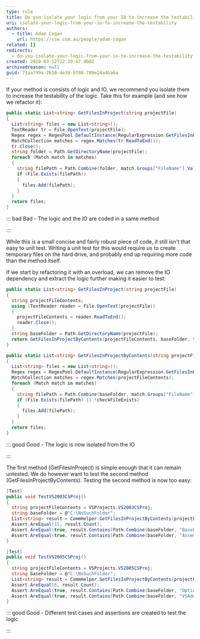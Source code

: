 ```yaml
---
type: rule
title: Do you isolate your logic from your IO to increase the testability?
uri: isolate-your-logic-from-your-io-to-increase-the-testability
authors:
  - title: Adam Cogan
    url: https://ssw.com.au/people/adam-cogan
related: []
redirects:
  - do-you-isolate-your-logic-from-your-io-to-increase-the-testability
created: 2020-03-12T22:19:47.000Z
archivedreason: null
guid: 71aa799a-2b10-4e38-9798-789e24a4ba6a
---
```


If your method is consists of logic and IO, we recommend you isolate them to increase the testability of the logic.
Take this for example (and see how we refactor it):


<!--endintro-->



```cs
public static List<string> GetFilesInProject(string projectFile)
{
  List<string> files = new List<string>();
  TextReader tr = File.OpenText(projectFile);
  Regex regex = RegexPool.DefaultInstance[RegularExpression.GetFilesInProject];
  MatchCollection matches = regex.Matches(tr.ReadToEnd());
  tr.Close();
  string folder = Path.GetDirectoryName(projectFile);
  foreach (Match match in matches)
  {
    string filePath = Path.Combine(folder, match.Groups["FileName"].Value);
    if (File.Exists(filePath))
    {
      files.Add(filePath);
    }
  }
  return files;
}
```




::: bad
Bad - The logic and the IO are coded in a same method

:::

While this is a small concise and fairly robust piece of code, it still isn't that easy to unit test. Writing a unit test for this would require us to create temporary files on the hard drive, and probably end up requiring more code than the method itself.

If we start by refactoring it with an overload, we can remove the IO dependency and extract the logic further making it easier to test:



```cs
public static List<string> GetFilesInProject(string projectFile)
{
  string projectFileContents;
  using (TextReader reader = File.OpenText(projectFile))
  {
    projectFileContents = reader.ReadToEnd();
    reader.Close();
  }
  string baseFolder = Path.GetDirectoryName(projectFile);
  return GetFilesInProjectByContents(projectFileContents, baseFolder, true);
}

public static List<string> GetFilesInProjectByContents(string projectFileContents, string baseFolder, bool checkFileExists)
{
  List<string> files = new List<string>();
  Regex regex = RegexPool.DefaultInstance[RegularExpression.GetFilesInProject];
  MatchCollection matches = regex.Matches(projectFileContents);
  foreach (Match match in matches)
  {
    string filePath = Path.Combine(baseFolder, match.Groups["FileName"].Value);
    if (File.Exists(filePath) || !checkFileExists)
    {
      files.Add(filePath);
    }
  }
  return files;
}
```




::: good
Good - The logic is now isolated from the IO

:::

The first method (GetFilesInProject) is simple enough that it can remain untested. We do however want to test the second method (GetFilesInProjectByContents). Testing the second method is now too easy:



```cs
[Test]
public void TestVS2003CSProj()
{
  string projectFileContents = VSProjects.VS2003CSProj;
  string baseFolder = @"C:\NoSuchFolder";
  List<string> result = CommHelper.GetFilesInProjectByContents(projectFileContents, baseFolder, false);
  Assert.AreEqual(15, result.Count);
  Assert.AreEqual(true, result.Contains(Path.Combine(baseFolder, "BaseForm.cs")));
  Assert.AreEqual(true, result.Contains(Path.Combine(baseFolder, "AssemblyInfo.cs")));
}

[Test]
public void TestVS2005CSProj()
{
  string projectFileContents = VSProjects.VS2005CSProj;
  string baseFolder = @"C:\NoSuchFolder";
  List<string> result = CommHelper.GetFilesInProjectByContents(projectFileContents, baseFolder, false);
  Assert.AreEqual(6, result.Count);
  Assert.AreEqual(true, result.Contains(Path.Combine(baseFolder, "OptionsUI.cs")));
  Assert.AreEqual(true, result.Contains(Path.Combine(baseFolder, "VSAddInMain.cs")));
}
```




::: good
Good - Different test cases and assertions are created to test the logic

:::
